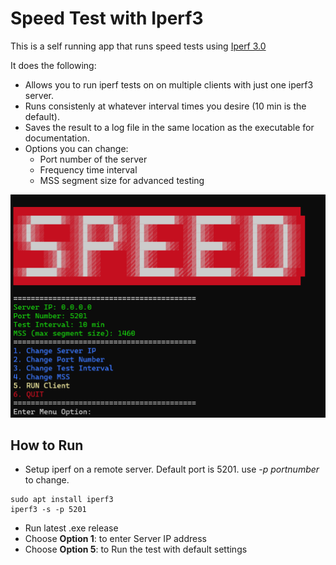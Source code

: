 # Speed Test with Iperf3

This is a self running app that runs speed tests using [Iperf 3.0](https://iperf.fr/iperf-download.php)

It does the following:
- Allows you to run iperf tests on on multiple clients with just one iperf3 server.
- Runs consistenly at whatever interval times you desire (10 min is the default).
- Saves the result to a log file in the same location as the executable for documentation.
- Options you can change: 
    - Port number of the server
    - Frequency time interval
    - MSS segment size for advanced testing

![Menu](readme.png)

## How to Run
- Setup iperf on a remote server. Default port is 5201. use *-p portnumber* to change.
```
sudo apt install iperf3
iperf3 -s -p 5201
```

- Run latest .exe release
- Choose **Option 1**: to enter Server IP address
- Choose **Option 5**: to Run the test with default settings

